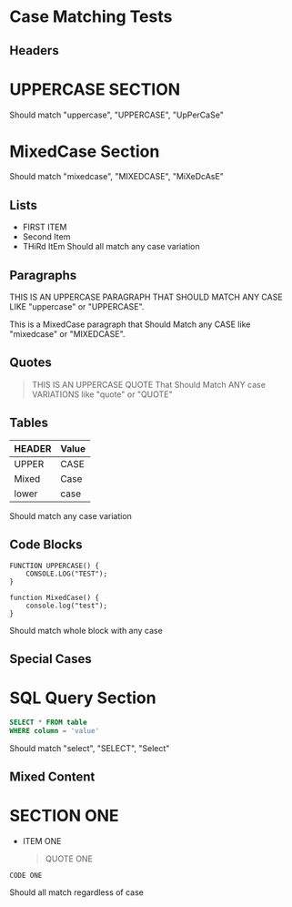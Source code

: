 # Case Matching Tests

## Headers

# UPPERCASE SECTION

Should match "uppercase", "UPPERCASE", "UpPerCaSe"

# MixedCase Section

Should match "mixedcase", "MIXEDCASE", "MiXeDcAsE"

## Lists

- FIRST ITEM
- Second Item
- THiRd ItEm
  Should all match any case variation

## Paragraphs

THIS IS AN UPPERCASE PARAGRAPH
THAT SHOULD MATCH ANY CASE
LIKE "uppercase" or "UPPERCASE".

This is a MixedCase paragraph
that Should Match any CASE
like "mixedcase" or "MIXEDCASE".

## Quotes

> THIS IS AN UPPERCASE QUOTE
> That Should Match ANY case
> VARIATIONS like "quote" or "QUOTE"

## Tables

| HEADER | Value |
| ------ | ----- |
| UPPER  | CASE  |
| Mixed  | Case  |
| lower  | case  |

Should match any case variation

## Code Blocks

```
FUNCTION UPPERCASE() {
    CONSOLE.LOG("TEST");
}

function MixedCase() {
    console.log("test");
}
```

Should match whole block with any case

## Special Cases

# SQL Query Section

```sql
SELECT * FROM table
WHERE column = 'value'
```

Should match "select", "SELECT", "Select"

## Mixed Content

# SECTION ONE

- ITEM ONE
  > QUOTE ONE

```
CODE ONE
```

Should all match regardless of case
